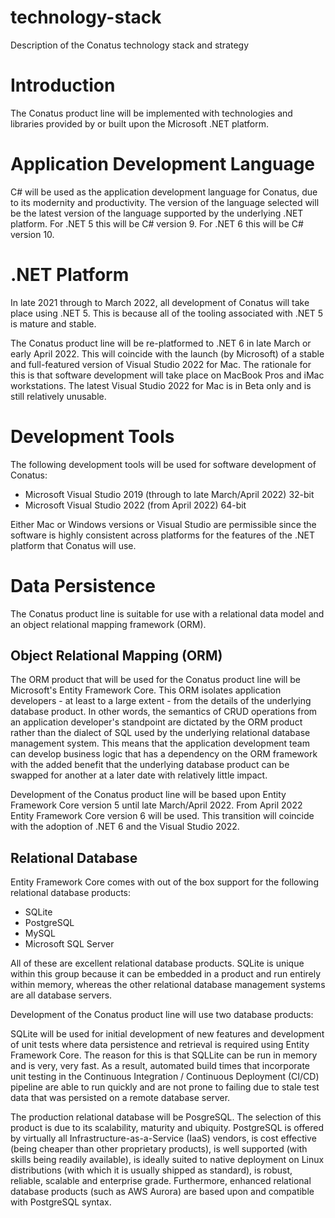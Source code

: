 # technology-stack
Description of the Conatus technology stack and strategy

# Introduction

The Conatus product line will be implemented with technologies and libraries provided by or built upon the Microsoft .NET platform. 

# Application Development Language

C# will be used as the application development language for Conatus, due to its modernity and productivity. The version of the language selected will be the latest version of the language supported by the underlying .NET platform. For .NET 5 this will be C# version 9. For .NET 6 this will be C# version 10.

# .NET Platform

In late 2021 through to March 2022, all development of Conatus will take place using .NET 5. This is because all of the tooling associated with .NET 5 is mature and stable.

The Conatus product line will be re-platformed to .NET 6 in late March or early April 2022. This will coincide with the launch (by Microsoft) of a stable and full-featured version of Visual Studio 2022 for Mac. The rationale for this is that software development will take place on MacBook Pros and iMac workstations. The latest Visual Studio 2022 for Mac is in Beta only and is still relatively unusable.

# Development Tools

The following development tools will be used for software development of Conatus:

- Microsoft Visual Studio 2019 (through to late March/April 2022) 32-bit
- Microsoft Visual Studio 2022 (from April 2022) 64-bit

Either Mac or Windows versions or Visual Studio are permissible since the software is highly consistent across platforms for the features of the .NET platform that Conatus will use.

# Data Persistence

The Conatus product line is suitable for use with a relational data model and an object relational mapping framework (ORM). 

## Object Relational Mapping (ORM)

The ORM product that will be used for the Conatus product line will be Microsoft's Entity Framework Core. This ORM isolates application developers - at least to a large extent - from the details of the underlying database product. In other words, the semantics of CRUD operations from an application developer's standpoint are dictated by the ORM product rather than the dialect of SQL used by the underlying relational database management system. This means that the application development team can develop business logic that has a dependency on the ORM framework with the added benefit that the underlying database product can be swapped for another at a later date with relatively little impact.

Development of the Conatus product line will be based upon Entity Framework Core version 5 until late March/April 2022. From April 2022 Entity Framework Core version 6 will be used. This transition will coincide with the adoption of .NET 6 and the Visual Studio 2022.

## Relational Database

Entity Framework Core comes with out of the box support for the following relational database products:

- SQLite
- PostgreSQL
- MySQL
- Microsoft SQL Server

All of these are excellent relational database products. SQLite is unique within this group because it can be embedded in a product and run entirely within memory, whereas the other relational database management systems are all database servers.

Development of the Conatus product line will use two database products:

SQLite will be used for initial development of new features and development of unit tests where data persistence and retrieval is required using Entity Framework Core. The reason for this is that SQLLite can be run in memory and is very, very fast. As a result, automated build times that incorporate unit testing in the Continuous Integration / Continuous Deployment (CI/CD) pipeline are able to run quickly and are not prone to failing due to stale test data that was persisted on a remote database server.

The production relational database will be PosgreSQL. The selection of this product is due to its scalability, maturity and ubiquity. PostgreSQL is offered by virtually all Infrastructure-as-a-Service (IaaS) vendors, is cost effective (being cheaper than other proprietary products), is well supported (with skills being readily available), is ideally suited to native deployment on Linux distributions (with which it is usually shipped as standard), is robust, reliable, scalable and enterprise grade. Furthermore, enhanced relational database products (such as AWS Aurora) are based upon and compatible with PostgreSQL syntax.

